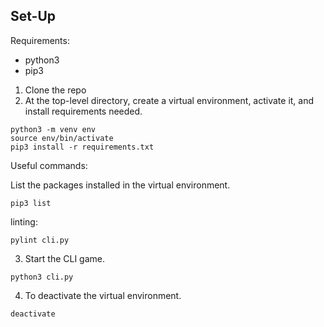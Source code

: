 ## Set-Up

Requirements:
- python3
- pip3

1. Clone the repo
2. At the top-level directory, create a virtual environment, activate it, and install requirements needed.

```
python3 -m venv env
source env/bin/activate
pip3 install -r requirements.txt
```
Useful commands:

List the packages installed in the virtual environment.
```
pip3 list
```

linting:
```
pylint cli.py
```

3. Start the CLI game.
```
python3 cli.py
```

4. To deactivate the virtual environment.
```
deactivate
```